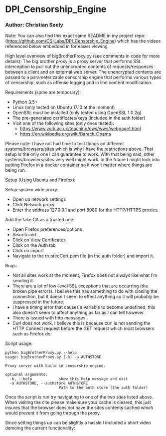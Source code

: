 # DPI_Censorship_Engine

### Author: Christian Seely

Note: You can also find this exact same README in my project repo: (https://github.com/CS-Labs/DPI_Censorship_Engine) which has the videos referenced below embedded in for easier viewing. 

High level overview of bigBrotherProxy.py (see comments in code for more details):
The big brother proxy is a proxy server that performs SSL interception to pull out the unencrypted contents of requests/responses between a client and an external web server. The unencrypted contents are passed to a parameterizable censorship engine that performs various types of censorship, such as offense logging and in line content modification. 

Requirements (some are temporary):
* Python 3.5+
* Linux (only tested on Ubuntu 17.10 at the moment) 
* OpenSSL must be installed (only tested using OpenSSL 1.0.2g)
* The pre-generated certificates/keys (included in the auth folder)
* Visit one of the following sites (only ones tested):
  * https://www.york.ac.uk/teaching/cws/wws/webpage1.html
  * https://en.wikipedia.org/wiki/Barack_Obama

Please note: 
I have not had time to test things on different systems/browsers/sites which is why I have the restrictions above. That setup is the only one I can guarantee to work. 
With that being said, other systems/browsers/sites very well might work. In the future I might look into putting Firefox in a docker container so it won’t matter where things are being run. 

Setup (Using Ubuntu and Firefox):

Setup system wide proxy:
* Open up network settings
* Click Network proxy
* Enter the address 127.0.0.1 and port 8080 for the HTTP/HTTPS proxies. 

Add the fake CA as a trusted one:
* Open Firefox preferences/options
* Search cert
* Click on View Certificates
* Click on the Auth tab
* Click on import
* Navigate to the trustedCert.pem file (in the auth folder) and import it.

Bugs:
* Not all sites work at the moment, Firefox does not always like what I'm sending it. 
* There are a lot of low-level SSL exceptions that are occurring (the broken pipe errors). I believe this has something to do with closing the connection, but it doesn't seem to effect anything so it will probably be suppressed in the future. 
* I have a timing error that causes a variable to become undefined, this also doesn't seem to affect anything as far as I can tell however.
* There is issued with http messages.
* Curl does not work, I believe this is because curl is not sending the HTTP Connect request before the GET request which most browsers such as Firefox do. 

Script usage:
```
python bigBrotherProxy.py --help  
usage: bigBrotherProxy.py [-h] -a AUTHSTORE  

Proxy server with build in censorship engine.

optional arguments:
  -h, --help            show this help message and exit  
  -a AUTHSTORE, --authstore AUTHSTORE  
                        Path to the auth store (the auth folder)  
```

Once the script is run try navigating to one of the two sites listed above. When visiting the cite please make sure your cache is cleared, this just insures that the browser does not have the sites contents cached which would prevent it from going through the proxy. 


Since setting things up can be slightly a hassle I included a short video demoing the current functionality:
